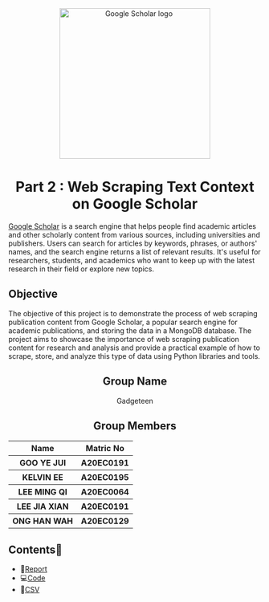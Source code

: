 <div align="center">
  <img src="https://user-images.githubusercontent.com/95162273/232305416-7734770e-93d4-4477-932e-9eb5e3cdd6ed.png" alt = "Google Scholar logo" width="300px"/>
</div>

<h1 align="center"> Part 2 : Web Scraping Text Context on Google Scholar </h1>

<a href="https://scholar.google.com/">Google Scholar</a>  is a search engine that helps people find academic articles and other scholarly content from various sources, including universities and publishers. Users can search for articles by keywords, phrases, or authors' names, and the search engine returns a list of relevant results. It's useful for researchers, students, and academics who want to keep up with the latest research in their field or explore new topics.


## Objective

The objective of this project is to demonstrate the process of web scraping publication content from Google Scholar, a popular search engine for academic publications, and storing the data in a MongoDB database. The project aims to showcase the importance of web scraping publication content for research and analysis and provide a practical example of how to scrape, store, and analyze this type of data using Python libraries and tools.

<h2 align="center">
  Group Name
  <br>
</h2>

<p align="center">
  <a>Gadgeteen</a><br>
</p>

<h2 align="center">
  Group Members
  <br>
</h2>
<p align="center">
<table align="center">
  <tr>
    <th>Name</th>
    <th>Matric No</th>
  </tr>
  <tr>
    <th>GOO YE JUI</th>
    <th>A20EC0191</th>
  </tr>
    <tr>
    <th>KELVIN EE</th>
    <th>A20EC0195</th>
  </tr>
    <tr>
    <th>LEE MING QI</th>
    <th>A20EC0064</th>
  </tr>
    <tr>
    <th>LEE JIA XIAN</th>
    <th>A20EC0191</th>
  </tr>
    <tr>
    <th>ONG HAN WAH</th>
    <th>A20EC0129</th>
  </tr>
</table>
</p>

## Contents📝
- 📑[Report](Report_Part2_Gadgeteen.md)
- 💻[Code](Scraping_Google_Scholar_Gadgeteen.ipynb)
- 📂[CSV](fc_publications.csv)

